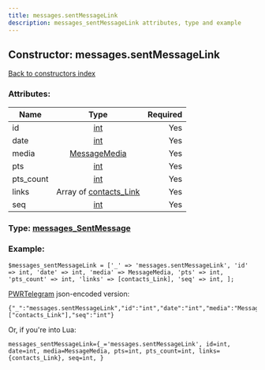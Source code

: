 ```yaml
---
title: messages.sentMessageLink
description: messages_sentMessageLink attributes, type and example
---
```

## Constructor: messages.sentMessageLink  
[Back to constructors index](index.md)



### Attributes:

| Name     |    Type       | Required |
|----------|:-------------:|---------:|
|id|[int](../types/int.md) | Yes|
|date|[int](../types/int.md) | Yes|
|media|[MessageMedia](../types/MessageMedia.md) | Yes|
|pts|[int](../types/int.md) | Yes|
|pts\_count|[int](../types/int.md) | Yes|
|links|Array of [contacts\_Link](../types/contacts_Link.md) | Yes|
|seq|[int](../types/int.md) | Yes|



### Type: [messages\_SentMessage](../types/messages_SentMessage.md)


### Example:

```
$messages_sentMessageLink = ['_' => 'messages.sentMessageLink', 'id' => int, 'date' => int, 'media' => MessageMedia, 'pts' => int, 'pts_count' => int, 'links' => [contacts_Link], 'seq' => int, ];
```  

[PWRTelegram](https://pwrtelegram.xyz) json-encoded version:

```
{"_":"messages.sentMessageLink","id":"int","date":"int","media":"MessageMedia","pts":"int","pts_count":"int","links":["contacts_Link"],"seq":"int"}
```


Or, if you're into Lua:  


```
messages_sentMessageLink={_='messages.sentMessageLink', id=int, date=int, media=MessageMedia, pts=int, pts_count=int, links={contacts_Link}, seq=int, }

```


